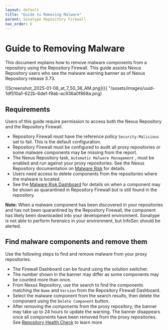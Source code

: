 ```yaml
---
layout: default
title: "Guide to Removing Malware"
parent: Sonatype Repository Firewall
nav_order: 6
---
```


# Guide to Removing Malware

This document explains how to remove malware components from a repository using the Repository Firewall. This guide assists Nexus Repository users who see the malware warning banner as of Nexus Repository release 3.73.

![Screenshot_2025-01-08_at_7_50_36_AM.png]({{ "/assets/images/uuid-1df510a1-622b-6def-f9ab-ac936a0f868a.png)

## Requirements

Users of this guide require permission to access both the Nexus Repository and the Repository Firewall.

- Repository Firewall must have the reference policy `Security-Malicious` set to fail. This is the default configuration.
- Repository Firewall must be configured to audit all proxy repositories or some malware components may be missing from the report.
- The Nexus Repository task, `Automatic Malware Management` , must be enabled and run against your proxy repositories. See the Nexus Repository documentation on [Malware Risk](#UUID-00c204e4-8359-f77e-91bb-fedc185af32a) for details.
- Users need access to delete components from the repositories where the malware is located.
- See the [Malware Risk Dashboard](#UUID-00c204e4-8359-f77e-91bb-fedc185af32a_UUID-c761882e-f7a4-27a5-d775-522714ea8db3) for details on when a component may be shown as quarantined in Repository Firewall but is still found in the repository.

**Note:** When a malware component has been discovered in your repositories and has not been quarantined by the Repository Firewall, the component has likely been downloaded into your development environment. Sonatype is not able to perform forensics in your environment, but InfoSec should be alerted.

## Find malware components and remove them

Use the following steps to find and remove malware from your proxy repositories.

- The Firewall Dashboard can be found using the solution switcher.
- The number shown in the banner may differ as some components may be counted more than once.
- From Nexus Repository, use the search to find the components matching the `Name` and `Version` from the Repository FIrewall Dashboard.
- Select the malware component from the search results, then delete the component using the `Delete Component` button.
- After removing the components from the proxy repository, the banner may take up to 24 hours to update the warning. The banner disappears once all components have been removed from the proxy repositories. See [Repository Health Check](#UUID-a61397d0-1e09-e93f-1f68-4dfe0b2ee4cd) to learn more
